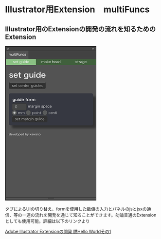 <h1>Illustrator用Extension　multiFuncs</h1>
<h2>Illustrator用のExtensionの開発の流れを知るためのExtension</h2>

<img src="./readmeImg/panel01.png">

<p>
    タブによるUIの切り替え、formを使用した数値の入力とパネルのjsとjsxの通信、等の一連の流れを開発を通じて知ることができます。勿論普通のExtensionとしても使用可能。詳細は以下のリンクより
</p>

<a href="https://kawano-shuji.com/justdiary/2020/10/29/adobe-illustrator-extension%e3%81%ae%e9%96%8b%e7%99%ba-%e8%84%b1hello-world%e3%81%9d%e3%81%ae1/">Adobe Illustrator Extensionの開発 脱Hello Worldその1</a>
